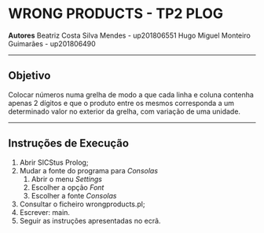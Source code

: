 # WRONG PRODUCTS - TP2 PLOG

**Autores**
Beatriz Costa Silva Mendes - up201806551
Hugo Miguel Monteiro Guimarães - up201806490

---------------------
## Objetivo
Colocar números numa grelha de modo a que cada linha e coluna contenha apenas 2 dígitos e que o produto entre os mesmos corresponda a um determinado valor no exterior da grelha, com variação de uma unidade.

---------------------
## Instruções de Execução

1. Abrir SICStus Prolog;
2. Mudar a fonte do programa para *Consolas*
   1. Abrir o menu *Settings*
   2. Escolher a opção *Font*
   3. Escolher a fonte *Consolas*
3. Consultar o ficheiro wrongproducts.pl;
4. Escrever: main.
5. Seguir as instruções apresentadas no ecrã.